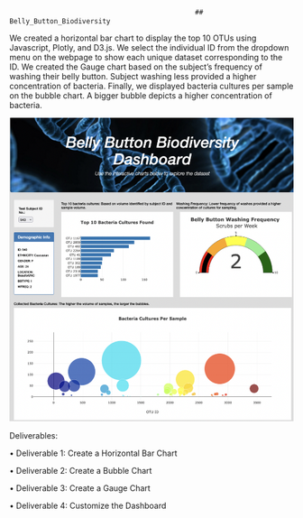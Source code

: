                                                   ## Belly_Button_Biodiversity
                                        
We created a horizontal bar chart to display the top 10 OTUs using Javascript, Plotly, and D3.js. We select the individual ID from the dropdown menu on the webpage to show each unique dataset corresponding to the ID. We created the Gauge chart based on the subject’s frequency of washing their belly button. Subject washing less provided a higher concentration of bacteria. Finally, we displayed bacteria cultures per sample on the bubble chart. A bigger bubble depicts a higher concentration of bacteria. 

![](https://github.com/smzd/Belly_Button_Biodiversity/blob/main/Resources/page.png)

Deliverables:

•	Deliverable 1: Create a Horizontal Bar Chart

•	Deliverable 2: Create a Bubble Chart 

•	Deliverable 3: Create a Gauge Chart

•	Deliverable 4: Customize the Dashboard
